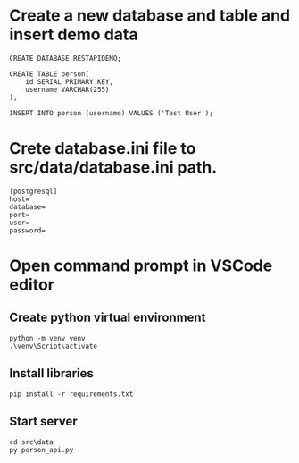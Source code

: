 # Create a new database and table and insert demo data
    CREATE DATABASE RESTAPIDEMO;

    CREATE TABLE person(
        id SERIAL PRIMARY KEY,
        username VARCHAR(255)
    );

    INSERT INTO person (username) VALUES ('Test User');

# Crete database.ini file to src/data/database.ini path.
    [postgresql]
    host=
    database=
    port=
    user=
    password=

# Open command prompt in VSCode editor

## Create python virtual environment
    python -m venv venv
    .\venv\Script\activate

## Install libraries
    pip install -r requirements.txt

## Start server
    cd src\data
    py person_api.py

